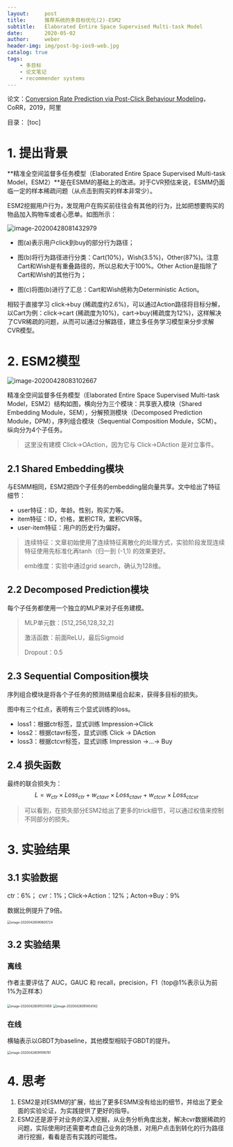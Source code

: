 ```yaml
---
layout:     post
title:      推荐系统的多目标优化(2)-ESM2
subtitle:   Elaborated Entire Space Supervised Multi-task Model
date:       2020-05-02
author:     weber
header-img: img/post-bg-ios9-web.jpg
catalog: true
tags:
    - 多目标
    - 论文笔记
    - recommender systems
---
```


论文：[Conversion Rate Prediction via Post-Click Behaviour Modeling](https://arxiv.org/abs/1910.07099)，CoRR，2019，阿里

目录：
[toc]
# 1. 提出背景

**精准全空间监督多任务模型（Elaborated Entire Space Supervised Multi-task Model，ESM2）**是在ESMM的基础上的改进。对于CVR预估来说，ESMM仍面临一定的样本稀疏问题（从点击到购买的样本非常少）。

ESM2挖掘用户行为，发现用户在购买前往往会有其他的行为，比如把想要购买的物品加入购物车或者心愿单。如图所示：

![image-20200428081432979](https://tva1.sinaimg.cn/large/007S8ZIlgy1ge95zlxz7yj31p80ew0x3.jpg)



- 图(a)表示用户click到buy的部分行为路径；

- 图(b)将行为路径进行分类：Cart(10%)，Wish(3.5%)，Other(87%)。注意Cart和Wish是有重叠路径的，所以总和大于100%。Other Action是指除了Cart和Wish的其他行为；
- 图(c)将图(b)进行了汇总：Cart和Wish统称为Deterministic Action。

相较于直接学习 click->buy (稀疏度约2.6%)，可以通过Action路径将目标分解，以Cart为例：click->cart (稀疏度为10%)，cart->buy(稀疏度为12%)，这样解决了CVR稀疏的问题，从而可以通过分解路径，建立多任务学习模型来分步求解CVR模型。

# 2. ESM2模型

![image-20200428083102667](https://tva1.sinaimg.cn/large/007S8ZIlly1ge96gs5qfmj31ii0tin5c.jpg)

精准全空间监督多任务模型（Elaborated Entire Space Supervised Multi-task Model，ESM2）结构如图，横向分为三个模块：共享嵌入模块（Shared Embedding Module，SEM），分解预测模块（Decomposed Prediction Module，DPM），序列组合模块（Sequential Composition Module，SCM）。纵向分为4个子任务。

> 这里没有建模 Click->OAction，因为它与 Click->DAction 是对立事件。

## 2.1 Shared Embedding模块

与ESMM相同，ESM2把四个子任务的embedding层向量共享。文中给出了特征细节：

- user特征：ID，年龄。性别，购买力等。
- item特征：ID，价格，累积CTR，累积CVR等。
- user-item特征：用户的历史行为偏好。

> 连续特征：文章初始使用了连续特征离散化的处理方式，实验阶段发现连续特征使用先标准化再tanh（归一到 (-1,1) 的效果更好。
>
> emb维度：实验中通过grid search，确认为128维。

## 2.2 Decomposed Prediction模块

每个子任务都使用一个独立的MLP来对子任务建模。

> MLP单元数：\[512,256,128,32,2\]
>
> 激活函数：前面ReLU，最后Sigmoid
>
> Dropout：0.5

## 2.3 Sequential Composition模块

序列组合模块是将各个子任务的预测结果组合起来，获得多目标的损失。

图中有三个红点，表明有三个显式训练的loss。

- loss1：根据ctr标签，显式训练 Impression->Click
- loss2：根据ctavr标签，显式训练 Click -> DAction
- loss3：根据ctcvr标签，显式训练 Impression ->...-> Buy

## 2.4 损失函数

最终的联合损失为：
$$
L = w_{ctr} \times Loss_{ctr} + w_{ctavr} \times Loss_{ctavr} + w_{ctcvr} \times Loss_{ctcvr}
$$

> 可以看到，在损失部分ESM2给出了更多的trick细节，可以通过权值来控制不同部分的损失。

# 3. 实验结果

## 3.1 实验数据

ctr：6%； cvr：1%；Click->Action：12%；Acton->Buy：9%

数据比例提升了9倍。

<img src="https://tva1.sinaimg.cn/large/007S8ZIlgy1ge97h91t0nj30qu08egmo.jpg" alt="image-20200428090605724" style="zoom:50%;" />

## 3.2 实验结果

### 离线

作者主要评估了 AUC，GAUC 和 recall，precision，F1（top@1%表示认为前1%为正样本）

<img src="https://tva1.sinaimg.cn/large/007S8ZIlly1ge97r1z0arj30qy0bg0ub.jpg" alt="image-20200428091531459" style="zoom:50%;" />

<img src="https://tva1.sinaimg.cn/large/007S8ZIlly1ge97qhv3sxj31dc0r2q8v.jpg" alt="image-20200428091454142" style="zoom:50%;" />

### 在线

横轴表示以GBDT为baseline，其他模型相较于GBDT的提升。

<img src="https://tva1.sinaimg.cn/large/007S8ZIlly1ge97uzrqruj30z40u00w2.jpg" alt="image-20200428091918781" style="zoom:50%;" />

# 4. 思考

1. ESM2是对ESMM的扩展，给出了更多ESMM没有给出的细节，并给出了更全面的实验论证，为实践提供了更好的指导。
2. ESM2还是源于对业务的深入挖掘，从业务分析角度出发，解决cvr数据稀疏的问题，实际使用时还需要考虑自己业务的场景，对用户点击到转化的行为路径进行挖掘，看看是否有实践的可能性。



